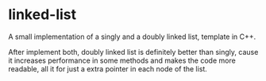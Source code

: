 linked-list
===========

A small implementation of a singly and a doubly linked list, template in C++.

After implement both, doubly linked list is definitely better than singly, cause it increases performance in some methods and makes the code more readable, all it for just a extra pointer in each node of the list.

